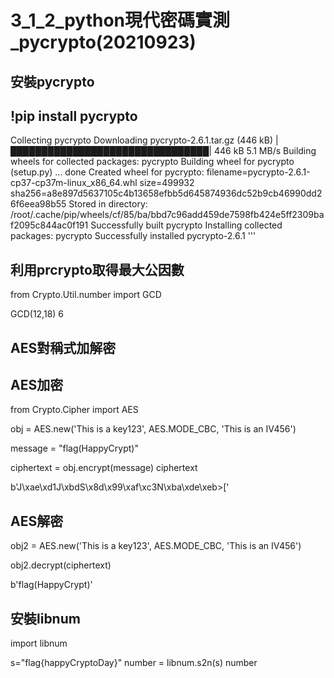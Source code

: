 # 3_1_2_python現代密碼實測_pycrypto(20210923)

## 安裝pycrypto

## !pip install pycrypto

Collecting pycrypto
  Downloading pycrypto-2.6.1.tar.gz (446 kB)
     |████████████████████████████████| 446 kB 5.1 MB/s 
Building wheels for collected packages: pycrypto
  Building wheel for pycrypto (setup.py) ... done
  Created wheel for pycrypto: filename=pycrypto-2.6.1-cp37-cp37m-linux_x86_64.whl size=499932 sha256=a8e897d5637105c4b13658efbb5d645874936dc52b9cb46990dd26f6eea98b55
  Stored in directory: /root/.cache/pip/wheels/cf/85/ba/bbd7c96add459de7598fb424e5ff2309baf2095c844ac0f191
Successfully built pycrypto
Installing collected packages: pycrypto
Successfully installed pycrypto-2.6.1
'''
## 利用prcrypto取得最大公因數

from Crypto.Util.number import GCD

GCD(12,18)
6

## AES對稱式加解密

## AES加密

from Crypto.Cipher import AES

obj = AES.new('This is a key123', AES.MODE_CBC, 'This is an IV456')

message = "flag(HappyCrypt)"

ciphertext = obj.encrypt(message)
ciphertext

b'J\xae\xd1J\xbdS\x8d\x99\xaf\xc3N\xba\xde\xeb>['

## AES解密

obj2 = AES.new('This is a key123', AES.MODE_CBC, 'This is an IV456')

obj2.decrypt(ciphertext)

b'flag(HappyCrypt)'

## 安裝libnum

import libnum

s="flag{happyCryptoDay}"
number = libnum.s2n(s)
number

